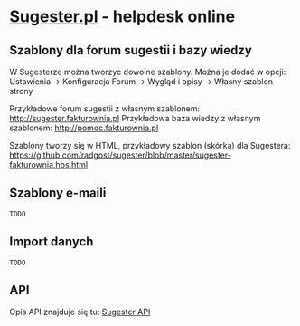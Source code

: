 [Sugester.pl](http://sugester.pl/) - helpdesk online
===========

Szablony dla forum sugestii i bazy wiedzy
---------------

W Sugesterze można tworzyc dowolne szablony. Można je dodać w opcji: Ustawienia -> Konfiguracja Forum -> Wygląd i opisy -> Własny szablon strony

Przykładowe forum sugestii z własnym szablonem: http://sugester.fakturownia.pl
Przykładowa baza wiedzy z własnym szablonem: http://pomoc.fakturownia.pl


Szablony tworzy się w HTML, przykładowy szablon (skórka) dla Sugestera: https://github.com/radgost/sugester/blob/master/sugester-fakturownia.hbs.html


Szablony e-maili
---------------
`TODO`

Import danych
---------------
`TODO`


API
---------------

Opis API znajduje się tu: [Sugester API](http://sugester.pl/api)


